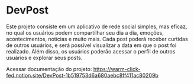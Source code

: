 # DevPost
Este projeto consiste em um aplicativo de rede social simples, mas eficaz, no qual os usuários podem compartilhar seu dia a dia, emoções, acontecimentos, notícias e muito mais. Cada post poderá receber curtidas de outros usuários, e será possível visualizar a data em que o post foi realizado. Além disso, os usuários poderão acessar o perfil de outros usuários e explorar seus posts.

Acessar documentação do projeto: 
https://warm-click-fed.notion.site/DevPost-1b519753d6a680aebc8ff411ac80209b
